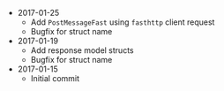 - 2017-01-25
  - Add `PostMessageFast` using `fasthttp` client request
  - Bugfix for struct name
- 2017-01-19
  - Add response model structs
  - Bugfix for struct name
- 2017-01-15
  - Initial commit
